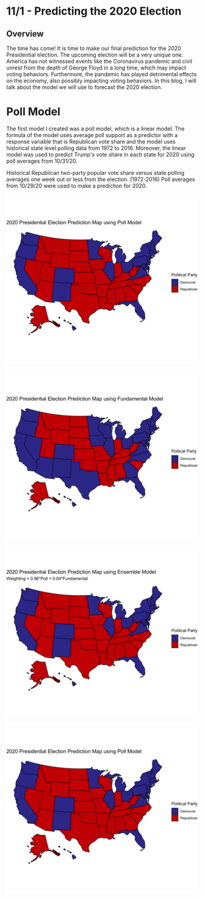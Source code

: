 # 11/1 - Predicting the 2020 Election

## Overview

The time has come! It is time to make our final prediction for the 2020 Presidential election. The upcoming election will be a very unique one. America has not witnessed events like the Coronavirus pandemic and civil unrest from the death of George Floyd in a long time, which may impact voting behaviors. Furthermore, the pandemic has played detrimental effects on the economy, also possibly impacting voting behaviors. In this blog, I will talk about the model we will use to forecast the 2020 election. 

# Poll Model

The first model I created was a poll model, which is a linear model. The formula of the model uses average poll support as a predictor with a response variable that is Republican vote share and the model uses historical state level polling data from 1972 to 2016. Moreover, the linear model was used to predict Trump's vote share in each state for 2020 using poll averages from 10/31/20. 

Historical Republican two-party popular vote share versus state polling averages one week out or less from the election. (1972-2016) Poll averages from 10/29/20 were used to make a prediction for 2020.


![](../figures/poll_final.png)

![](../figures/fundamental_final.png)

![](../figures/ensemble_final.png)

![](../figures/poll_final.png)

